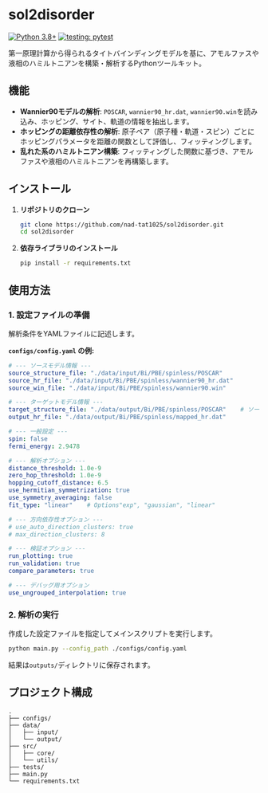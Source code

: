 # sol2disorder

[![Python 3.8+](https://img.shields.io/badge/python-3.8+-blue.svg)](https://www.python.org/downloads/)
[![testing: pytest](https://img.shields.io/badge/testing-pytest-blueviolet.svg)](https://pytest.org)

第一原理計算から得られるタイトバインディングモデルを基に、アモルファスや液相のハミルトニアンを構築・解析するPythonツールキット。

## 機能

* **Wannier90モデルの解析**: `POSCAR`, `wannier90_hr.dat`, `wannier90.win`を読み込み、ホッピング、サイト、軌道の情報を抽出します。
* **ホッピングの距離依存性の解析**: 原子ペア（原子種・軌道・スピン）ごとにホッピングパラメータを距離の関数として評価し、フィッティングします。
* **乱れた系のハミルトニアン構築**: フィッティングした関数に基づき、アモルファスや液相のハミルトニアンを再構築します。

## インストール

1.  **リポジトリのクローン**
    ```bash
    git clone https://github.com/nad-tat1025/sol2disorder.git
    cd sol2disorder
    ```

2.  **依存ライブラリのインストール**
    ```bash
    pip install -r requirements.txt
    ```
    
## 使用方法

### 1. 設定ファイルの準備

解析条件をYAMLファイルに記述します。

**`configs/config.yaml` の例:**

```yaml
# --- ソースモデル情報 ---
source_structure_file: "./data/input/Bi/PBE/spinless/POSCAR"
source_hr_file: "./data/input/Bi/PBE/spinless/wannier90_hr.dat"
source_win_file: "./data/input/Bi/PBE/spinless/wannier90.win" 

# --- ターゲットモデル情報 ---
target_structure_file: "./data/output/Bi/PBE/spinless/POSCAR"    # ソースモデルをターゲットにする場合はnullで良い
output_hr_file: "./data/output/Bi/PBE/spinless/mapped_hr.dat"

# --- 一般設定 ---
spin: false
fermi_energy: 2.9478

# --- 解析オプション ---
distance_threshold: 1.0e-9
zero_hop_threshold: 1.0e-9
hopping_cutoff_distance: 6.5
use_hermitian_symmetrization: true
use_symmetry_averaging: false
fit_type: "linear"    # Options"exp", "gaussian", "linear"

# --- 方向依存性オプション ---
# use_auto_direction_clusters: true
# max_direction_clusters: 8

# --- 検証オプション ---
run_plotting: true
run_validation: true
compare_parameters: true

# --- デバッグ用オプション
use_ungrouped_interpolation: true
```

### 2. 解析の実行

作成した設定ファイルを指定してメインスクリプトを実行します。

```bash
python main.py --config_path ./configs/config.yaml
```

結果は`outputs/`ディレクトリに保存されます。

## プロジェクト構成

```
.
├── configs/
├── data/
│   ├── input/
│   └── output/
├── src/              
│   ├── core/         
│   └── utils/        
├── tests/            
├── main.py           
└── requirements.txt  
```
